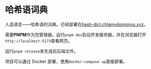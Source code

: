 # 哈希语词典

人造语言——哈希语的词典。已经部署在[hash-dict.chlamydomonos.xyz](https://hash-dict.chlamydomonos.xyz)。

需要**PNPM**作为包管理器。运行`pnpm dev`启动开发服务器，并在浏览器打开`http://localhost:5173`查看网页。

运行`pnpm release`来生成前后端文件。

项目可以通过 Docker 部署，使用`docker-compose up`直接部署。
